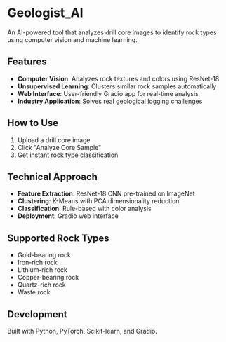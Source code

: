 # Geologist_AI

An AI-powered tool that analyzes drill core images to identify rock types using computer vision and machine learning.

##  Features

- **Computer Vision**: Analyzes rock textures and colors using ResNet-18
- **Unsupervised Learning**: Clusters similar rock samples automatically
- **Web Interface**: User-friendly Gradio app for real-time analysis
- **Industry Application**: Solves real geological logging challenges

## How to Use

1. Upload a drill core image
2. Click "Analyze Core Sample"
3. Get instant rock type classification

## Technical Approach

- **Feature Extraction**: ResNet-18 CNN pre-trained on ImageNet
- **Clustering**: K-Means with PCA dimensionality reduction
- **Classification**: Rule-based with color analysis
- **Deployment**: Gradio web interface

## Supported Rock Types

- Gold-bearing rock
- Iron-rich rock
- Lithium-rich rock
- Copper-bearing rock
- Quartz-rich rock
- Waste rock

##  Development
Built with Python, PyTorch, Scikit-learn, and Gradio.

